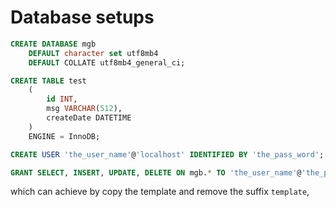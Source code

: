 # Database setups

```sql
CREATE DATABASE mgb
    DEFAULT character set utf8mb4
    DEFAULT COLLATE utf8mb4_general_ci;

CREATE TABLE test
    (
        id INT,
        msg VARCHAR(512),
        createDate DATETIME
    )
    ENGINE = InnoDB;

CREATE USER 'the_user_name'@'localhost' IDENTIFIED BY 'the_pass_word';

GRANT SELECT, INSERT, UPDATE, DELETE ON mgb.* TO 'the_user_name'@'the_pass_word';
```

which can achieve by copy the template and remove the suffix `template`,